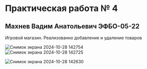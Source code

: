 # Практическая работа № 4
## Махнев Вадим Анатольевич ЭФБО-05-22

Игровой магазин. Реализованно добавление и удаление товаров

![Снимок экрана 2024-10-28 142754](https://github.com/user-attachments/assets/b72a7dbf-871f-485e-87e5-0a2841812f7e)
![Снимок экрана 2024-10-28 142725](https://github.com/user-attachments/assets/3c27a94b-0770-405f-9670-48b2a9e2887f)

![Снимок экрана 2024-10-28 142630](https://github.com/user-attachments/assets/a8f6a6a9-ddb7-409e-8443-b67c571b086d)
